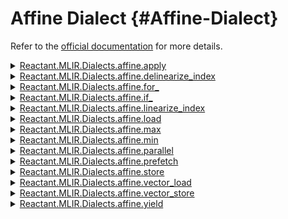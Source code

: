 


# Affine Dialect {#Affine-Dialect}

Refer to the [official documentation](https://mlir.llvm.org/docs/Dialects/Affine/) for more details.
<details class='jldocstring custom-block' >
<summary><a id='Reactant.MLIR.Dialects.affine.apply-Tuple{Vector{Reactant.MLIR.IR.Value}}' href='#Reactant.MLIR.Dialects.affine.apply-Tuple{Vector{Reactant.MLIR.IR.Value}}'><span class="jlbinding">Reactant.MLIR.Dialects.affine.apply</span></a> <Badge type="info" class="jlObjectType jlMethod" text="Method" /></summary>



`apply`

The `affine.apply` operation applies an [affine mapping](/api/dialects/affine#affine-maps) to a list of SSA values, yielding a single SSA value. The number of dimension and symbol operands to `affine.apply` must be equal to the respective number of dimensional and symbolic inputs to the affine mapping; the affine mapping has to be one-dimensional, and so the `affine.apply` operation always returns one value. The input operands and result must all have ‘index’ type.

An operand that is a valid dimension as per the [rules on valid affine dimensions and symbols](/api/dialects/affine#restrictions-on-dimensions-and-symbols) cannot be used as a symbolic operand.

**Example**

```mlir
#map = affine_map<(d0, d1) -> (d0 floordiv 8 + d1 floordiv 128)>
...
%1 = affine.apply #map (%s, %t)

// Inline example.
%2 = affine.apply affine_map<(i)[s0] -> (i + s0)> (%42)[%n]
```



<Badge type="info" class="source-link" text="source"><a href="https://github.com/EnzymeAD/Reactant.jl/blob/c1a1e1dc3b6985fead24f05e7d04139ed0a37df0/src/mlir/Dialects/Affine.jl#L16-L41" target="_blank" rel="noreferrer">source</a></Badge>

</details>

<details class='jldocstring custom-block' >
<summary><a id='Reactant.MLIR.Dialects.affine.delinearize_index-Tuple{Reactant.MLIR.IR.Value, Vector{Reactant.MLIR.IR.Value}}' href='#Reactant.MLIR.Dialects.affine.delinearize_index-Tuple{Reactant.MLIR.IR.Value, Vector{Reactant.MLIR.IR.Value}}'><span class="jlbinding">Reactant.MLIR.Dialects.affine.delinearize_index</span></a> <Badge type="info" class="jlObjectType jlMethod" text="Method" /></summary>



`delinearize_index`

The `affine.delinearize_index` operation takes a single index value and calculates the multi-index according to the given basis.

**Example**

```
%indices:3 = affine.delinearize_index %linear_index into (%c16, %c224, %c224) : index, index, index
```


In the above example, `%indices:3` conceptually holds the following:

```
#map0 = affine_map<()[s0] -> (s0 floordiv 50176)>
#map1 = affine_map<()[s0] -> ((s0 mod 50176) floordiv 224)>
#map2 = affine_map<()[s0] -> (s0 mod 224)>
%indices_0 = affine.apply #map0()[%linear_index]
%indices_1 = affine.apply #map1()[%linear_index]
%indices_2 = affine.apply #map2()[%linear_index]
```


In other words, `%0:3 = affine.delinearize_index %x into (B, C)` produces `%0 = {%x / (B * C), (%x mod (B * C)) / C, %x mod C}`.

The basis may either contain `N` or `N-1` elements, where `N` is the number of results. If there are N basis elements, the first one will not be used during computations, but may be used during analysis and canonicalization to eliminate terms from the `affine.delinearize_index` or to enable conclusions about the total size of `%linear_index`.

If the basis is fully provided, the delinearize_index operation is said to &quot;have an outer bound&quot;. The builders assume that an `affine.delinearize_index` has an outer bound by default, as this is how the operation was initially defined.

That is, the example above could also have been written

```mlir
%0:3 = affine.delinearize_index %linear_index into (244, 244) : index, index
```


Note that, for symmetry with `getPaddedBasis()`, if `hasOuterBound` is `true` when one of the `OpFoldResult` builders is called but the first element of the basis is `nullptr`, that first element is ignored and the builder proceeds as if there was no outer bound.

Due to the constraints of affine maps, all the basis elements must be strictly positive. A dynamic basis element being 0 or negative causes undefined behavior.


<Badge type="info" class="source-link" text="source"><a href="https://github.com/EnzymeAD/Reactant.jl/blob/c1a1e1dc3b6985fead24f05e7d04139ed0a37df0/src/mlir/Dialects/Affine.jl#L67-L116" target="_blank" rel="noreferrer">source</a></Badge>

</details>

<details class='jldocstring custom-block' >
<summary><a id='Reactant.MLIR.Dialects.affine.for_-Tuple{Vector{Reactant.MLIR.IR.Value}, Vector{Reactant.MLIR.IR.Value}, Vector{Reactant.MLIR.IR.Value}}' href='#Reactant.MLIR.Dialects.affine.for_-Tuple{Vector{Reactant.MLIR.IR.Value}, Vector{Reactant.MLIR.IR.Value}, Vector{Reactant.MLIR.IR.Value}}'><span class="jlbinding">Reactant.MLIR.Dialects.affine.for_</span></a> <Badge type="info" class="jlObjectType jlMethod" text="Method" /></summary>



`for_`

**Syntax**

```
operation   ::= `affine.for` ssa-id `=` lower-bound `to` upper-bound
                (`step` integer-literal)? `{` op* `}`

lower-bound ::= `max`? affine-map-attribute dim-and-symbol-use-list | shorthand-bound
upper-bound ::= `min`? affine-map-attribute dim-and-symbol-use-list | shorthand-bound
shorthand-bound ::= ssa-id | `-`? integer-literal
```


The `affine.for` operation represents an affine loop nest. It has one region containing its body. This region must contain one block that terminates with [`affine.yield`](/api/dialects/affine#affineyield-mliraffineyieldop). _Note:_ when `affine.for` is printed in custom format, the terminator is omitted. The block has one argument of [`index`](Builtin.md/#indextype) type that represents the induction variable of the loop.

The `affine.for` operation executes its body a number of times iterating from a lower bound to an upper bound by a stride. The stride, represented by `step`, is a positive constant integer which defaults to &quot;1&quot; if not present. The lower and upper bounds specify a half-open range: the range includes the lower bound but does not include the upper bound.

The lower and upper bounds of a `affine.for` operation are represented as an application of an affine mapping to a list of SSA values passed to the map. The [same restrictions](/api/dialects/affine#restrictions-on-dimensions-and-symbols) hold for these SSA values as for all bindings of SSA values to dimensions and symbols.

The affine mappings for the bounds may return multiple results, in which case the `max`/`min` keywords are required (for the lower/upper bound respectively), and the bound is the maximum/minimum of the returned values. There is no semantic ambiguity, but MLIR syntax requires the use of these keywords to make things more obvious to human readers.

Many upper and lower bounds are simple, so MLIR accepts two custom form syntaxes: the form that accepts a single &#39;ssa-id&#39; (e.g. `%N`) is shorthand for applying that SSA value to a function that maps a single symbol to itself, e.g., `()[s]->(s)()[%N]`. The integer literal form (e.g. `-42`) is shorthand for a nullary mapping function that returns the constant value (e.g. `()->(-42)()`).

Example showing reverse iteration of the inner loop:

```mlir
#map57 = affine_map<(d0)[s0] -> (s0 - d0 - 1)>

func.func @simple_example(%A: memref<?x?xf32>, %B: memref<?x?xf32>) {
  %N = dim %A, 0 : memref<?x?xf32>
  affine.for %i = 0 to %N step 1 {
    affine.for %j = 0 to %N {   // implicitly steps by 1
      %0 = affine.apply #map57(%j)[%N]
      %tmp = call @F1(%A, %i, %0) : (memref<?x?xf32>, index, index)->(f32)
      call @F2(%tmp, %B, %i, %0) : (f32, memref<?x?xf32>, index, index)->()
    }
  }
  return
}
```


`affine.for` can also operate on loop-carried variables (`iter_args`) and return the final values after loop termination. The initial values of the variables are passed as additional SSA operands to the `affine.for` following the operands for the loop&#39;s lower and upper bounds. The operation&#39;s region has equivalent arguments for each variable representing the value of the variable at the current iteration.

The region must terminate with an `affine.yield` that passes all the current iteration variables to the next iteration, or to the `affine.for`&#39;s results if at the last iteration. For `affine.for`&#39;s that execute zero iterations, the initial values of the loop-carried variables (corresponding to the SSA operands) will be the op&#39;s results.

For example, to sum-reduce a memref:

```mlir
func.func @reduce(%buffer: memref<1024xf32>) -> (f32) {
  // Initial sum set to 0.
  %sum_0 = arith.constant 0.0 : f32
  // iter_args binds initial values to the loop's region arguments.
  %sum = affine.for %i = 0 to 10 step 2
      iter_args(%sum_iter = %sum_0) -> (f32) {
    %t = affine.load %buffer[%i] : memref<1024xf32>
    %sum_next = arith.addf %sum_iter, %t : f32
    // Yield current iteration sum to next iteration %sum_iter or to %sum
    // if final iteration.
    affine.yield %sum_next : f32
  }
  return %sum : f32
}
```


```mlir
%res:2 = affine.for %i = 0 to 128 iter_args(%arg0 = %init0, %arg1 = %init1)
           -> (index, index) {
  %y0 = arith.addi %arg0, %c1 : index
  %y1 = arith.addi %arg1, %c2 : index
  affine.yield %y0, %y1 : index, index
}
```


If the `affine.for` defines any values, a yield terminator must be explicitly present. The number and types of the &quot;affine.for&quot; results must match the initial values in the `iter_args` binding and the yield operands.


<Badge type="info" class="source-link" text="source"><a href="https://github.com/EnzymeAD/Reactant.jl/blob/c1a1e1dc3b6985fead24f05e7d04139ed0a37df0/src/mlir/Dialects/Affine.jl#L142-L248" target="_blank" rel="noreferrer">source</a></Badge>

</details>

<details class='jldocstring custom-block' >
<summary><a id='Reactant.MLIR.Dialects.affine.if_-Tuple{Vector{Reactant.MLIR.IR.Value}}' href='#Reactant.MLIR.Dialects.affine.if_-Tuple{Vector{Reactant.MLIR.IR.Value}}'><span class="jlbinding">Reactant.MLIR.Dialects.affine.if_</span></a> <Badge type="info" class="jlObjectType jlMethod" text="Method" /></summary>



`if_`

**Syntax**

```
operation  ::= `affine.if` if-op-cond `{` op* `}` (`else` `{` op* `}`)?
if-op-cond ::= integer-set-attr dim-and-symbol-use-list
```


The `affine.if` operation restricts execution to a subset of the loop iteration space defined by an integer set (a conjunction of affine constraints). A single `affine.if` may end with an optional `else` clause.

The condition of the `affine.if` is represented by an [integer set](/api/dialects/affine#integer-sets) (a conjunction of affine constraints), and the SSA values bound to the dimensions and symbols in the integer set. The [same restrictions](/api/dialects/affine#restrictions-on-dimensions-and-symbols) hold for these SSA values as for all bindings of SSA values to dimensions and symbols.

The `affine.if` operation contains two regions for the &quot;then&quot; and &quot;else&quot; clauses.  `affine.if` may return results that are defined in its regions. The values defined are determined by which execution path is taken.  Each region of the `affine.if` must contain a single block with no arguments, and be terminated by `affine.yield`.  If `affine.if` defines no values, the `affine.yield` can be left out, and will be inserted implicitly. Otherwise, it must be explicit.  If no values are defined, the else block may be empty (i.e. contain no blocks).

**Example**

```mlir
#set = affine_set<(d0, d1)[s0]: (d0 - 10 >= 0, s0 - d0 - 9 >= 0,
                                 d1 - 10 >= 0, s0 - d1 - 9 >= 0)>
func.func @reduced_domain_example(%A, %X, %N) : (memref<10xi32>, i32, i32) {
  affine.for %i = 0 to %N {
     affine.for %j = 0 to %N {
       %0 = affine.apply #map42(%j)
       %tmp = call @S1(%X, %i, %0)
       affine.if #set(%i, %j)[%N] {
          %1 = affine.apply #map43(%i, %j)
          call @S2(%tmp, %A, %i, %1)
       }
    }
  }
  return
}
```


Example with an explicit yield (initialization with edge padding):

```mlir
#interior = affine_set<(i, j) : (i - 1 >= 0, j - 1 >= 0,  10 - i >= 0, 10 - j >= 0)> (%i, %j)
func.func @pad_edges(%I : memref<10x10xf32>) -> (memref<12x12xf32) {
  %O = alloc memref<12x12xf32>
  affine.parallel (%i, %j) = (0, 0) to (12, 12) {
    %1 = affine.if #interior (%i, %j) {
      %2 = load %I[%i - 1, %j - 1] : memref<10x10xf32>
      affine.yield %2
    } else {
      %2 = arith.constant 0.0 : f32
      affine.yield %2 : f32
    }
    affine.store %1, %O[%i, %j] : memref<12x12xf32>
  }
  return %O
}
```



<Badge type="info" class="source-link" text="source"><a href="https://github.com/EnzymeAD/Reactant.jl/blob/c1a1e1dc3b6985fead24f05e7d04139ed0a37df0/src/mlir/Dialects/Affine.jl#L288-L357" target="_blank" rel="noreferrer">source</a></Badge>

</details>

<details class='jldocstring custom-block' >
<summary><a id='Reactant.MLIR.Dialects.affine.linearize_index-Tuple{Vector{Reactant.MLIR.IR.Value}, Vector{Reactant.MLIR.IR.Value}}' href='#Reactant.MLIR.Dialects.affine.linearize_index-Tuple{Vector{Reactant.MLIR.IR.Value}, Vector{Reactant.MLIR.IR.Value}}'><span class="jlbinding">Reactant.MLIR.Dialects.affine.linearize_index</span></a> <Badge type="info" class="jlObjectType jlMethod" text="Method" /></summary>



`linearize_index`

The `affine.linearize_index` operation takes a sequence of index values and a basis of the same length and linearizes the indices using that basis.

That is, for indices `%idx_0` to `%idx_{N-1}` and basis elements `b_0` (or `b_1`) up to `b_{N-1}` it computes

```
sum(i = 0 to N-1) %idx_i * product(j = i + 1 to N-1) B_j
```


In other words, `%0 = affine.linearize_index [%z, %y, %x] by (Z, Y, X)` gives `%0 = %x + %y * X + %z * X * Y`, or `%0 = %x + X * (%y + Y * (%z))`.

The basis may either have `N` or `N-1` elements, where `N` is the number of inputs to linearize_index. If `N` inputs are provided, the first one is not used in computation, but may be used during analysis or canonicalization as a bound on `%idx_0`.

If all `N` basis elements are provided, the linearize_index operation is said to &quot;have an outer bound&quot;.

As a convenience, and for symmetry with `getPaddedBasis()`, ifg the first element of a set of `OpFoldResult`s passed to the builders of this operation is `nullptr`, that element is ignored.

If the `disjoint` property is present, this is an optimization hint that, for all `i`, `0 <= %idx_i < B_i` - that is, no index affects any other index, except that `%idx_0` may be negative to make the index as a whole negative.

Note that the outputs of `affine.delinearize_index` are, by definition, `disjoint`.

**Example**

```mlir
%linear_index = affine.linearize_index [%index_0, %index_1, %index_2] by (2, 3, 5) : index
// Same effect
%linear_index = affine.linearize_index [%index_0, %index_1, %index_2] by (3, 5) : index
```


In the above example, `%linear_index` conceptually holds the following:

```mlir
#map = affine_map<()[s0, s1, s2] -> (s0 * 15 + s1 * 5 + s2)>
%linear_index = affine.apply #map()[%index_0, %index_1, %index_2]
```



<Badge type="info" class="source-link" text="source"><a href="https://github.com/EnzymeAD/Reactant.jl/blob/c1a1e1dc3b6985fead24f05e7d04139ed0a37df0/src/mlir/Dialects/Affine.jl#L384-L432" target="_blank" rel="noreferrer">source</a></Badge>

</details>

<details class='jldocstring custom-block' >
<summary><a id='Reactant.MLIR.Dialects.affine.load-Tuple{Reactant.MLIR.IR.Value, Vector{Reactant.MLIR.IR.Value}}' href='#Reactant.MLIR.Dialects.affine.load-Tuple{Reactant.MLIR.IR.Value, Vector{Reactant.MLIR.IR.Value}}'><span class="jlbinding">Reactant.MLIR.Dialects.affine.load</span></a> <Badge type="info" class="jlObjectType jlMethod" text="Method" /></summary>



`load`

**Syntax**

```
operation ::= ssa-id `=` `affine.load` ssa-use `[` multi-dim-affine-map-of-ssa-ids `]` `:` memref-type
```


The `affine.load` op reads an element from a memref, where the index for each memref dimension is an affine expression of loop induction variables and symbols. The output of `affine.load` is a new value with the same type as the elements of the memref. An affine expression of loop IVs and symbols must be specified for each dimension of the memref. The keyword `symbol` can be used to indicate SSA identifiers which are symbolic.

Example 1:

```mlir
%1 = affine.load %0[%i0 + 3, %i1 + 7] : memref<100x100xf32>
```


Example 2: Uses `symbol` keyword for symbols `%n` and `%m`.

```mlir
%1 = affine.load %0[%i0 + symbol(%n), %i1 + symbol(%m)] : memref<100x100xf32>
```



<Badge type="info" class="source-link" text="source"><a href="https://github.com/EnzymeAD/Reactant.jl/blob/c1a1e1dc3b6985fead24f05e7d04139ed0a37df0/src/mlir/Dialects/Affine.jl#L460-L487" target="_blank" rel="noreferrer">source</a></Badge>

</details>

<details class='jldocstring custom-block' >
<summary><a id='Reactant.MLIR.Dialects.affine.max-Tuple{Vector{Reactant.MLIR.IR.Value}}' href='#Reactant.MLIR.Dialects.affine.max-Tuple{Vector{Reactant.MLIR.IR.Value}}'><span class="jlbinding">Reactant.MLIR.Dialects.affine.max</span></a> <Badge type="info" class="jlObjectType jlMethod" text="Method" /></summary>



`max`

The `affine.max` operation computes the maximum value result from a multi-result affine map.

**Example**

```mlir
%0 = affine.max (d0) -> (1000, d0 + 512) (%i0) : index
```



<Badge type="info" class="source-link" text="source"><a href="https://github.com/EnzymeAD/Reactant.jl/blob/c1a1e1dc3b6985fead24f05e7d04139ed0a37df0/src/mlir/Dialects/Affine.jl#L509-L520" target="_blank" rel="noreferrer">source</a></Badge>

</details>

<details class='jldocstring custom-block' >
<summary><a id='Reactant.MLIR.Dialects.affine.min-Tuple{Vector{Reactant.MLIR.IR.Value}}' href='#Reactant.MLIR.Dialects.affine.min-Tuple{Vector{Reactant.MLIR.IR.Value}}'><span class="jlbinding">Reactant.MLIR.Dialects.affine.min</span></a> <Badge type="info" class="jlObjectType jlMethod" text="Method" /></summary>



`min`

**Syntax**

```
operation ::= ssa-id `=` `affine.min` affine-map-attribute dim-and-symbol-use-list
```


The `affine.min` operation applies an [affine mapping](/api/dialects/affine#affine-expressions) to a list of SSA values, and returns the minimum value of all result expressions. The number of dimension and symbol arguments to `affine.min` must be equal to the respective number of dimensional and symbolic inputs to the affine mapping; the `affine.min` operation always returns one value. The input operands and result must all have &#39;index&#39; type.

**Example**

```mlir
%0 = affine.min affine_map<(d0)[s0] -> (1000, d0 + 512, s0)> (%arg0)[%arg1]
```



<Badge type="info" class="source-link" text="source"><a href="https://github.com/EnzymeAD/Reactant.jl/blob/c1a1e1dc3b6985fead24f05e7d04139ed0a37df0/src/mlir/Dialects/Affine.jl#L546-L567" target="_blank" rel="noreferrer">source</a></Badge>

</details>

<details class='jldocstring custom-block' >
<summary><a id='Reactant.MLIR.Dialects.affine.parallel-Tuple{Vector{Reactant.MLIR.IR.Value}}' href='#Reactant.MLIR.Dialects.affine.parallel-Tuple{Vector{Reactant.MLIR.IR.Value}}'><span class="jlbinding">Reactant.MLIR.Dialects.affine.parallel</span></a> <Badge type="info" class="jlObjectType jlMethod" text="Method" /></summary>



`parallel`

The `affine.parallel` operation represents a hyper-rectangular affine parallel band, defining zero or more SSA values for its induction variables. It has one region capturing the parallel band body. The induction variables are represented as arguments of this region. These SSA values always have type index, which is the size of the machine word. The strides, represented by steps, are positive constant integers which defaults to &quot;1&quot; if not present. The lower and upper bounds specify a half-open range: the range includes the lower bound but does not include the upper bound. The body region must contain exactly one block that terminates with `affine.yield`.

The lower and upper bounds of a parallel operation are represented as an application of an affine mapping to a list of SSA values passed to the map. The same restrictions hold for these SSA values as for all bindings of SSA values to dimensions and symbols. The list of expressions in each map is interpreted according to the respective bounds group attribute. If a single expression belongs to the group, then the result of this expression is taken as a lower(upper) bound of the corresponding loop induction variable. If multiple expressions belong to the group, then the lower(upper) bound is the max(min) of these values obtained from these expressions. The loop band has as many loops as elements in the group bounds attributes.

Each value yielded by `affine.yield` will be accumulated/reduced via one of the reduction methods defined in the AtomicRMWKind enum.  The order of reduction is unspecified, and lowering may produce any valid ordering. Loops with a 0 trip count will produce as a result the identity value associated with each reduction (i.e. 0.0 for addf, 1.0 for mulf).  Assign reductions for loops with a trip count != 1 produces undefined results.

Note: Calling `AffineParallelOp::build` will create the required region and block, and insert the required terminator if it is trivial (i.e. no values are yielded).  Parsing will also create the required region, block, and terminator, even when they are missing from the textual representation.

Example (3x3 valid convolution):

```mlir
func.func @conv_2d(%D : memref<100x100xf32>, %K : memref<3x3xf32>) -> (memref<98x98xf32>) {
  %O = memref.alloc() : memref<98x98xf32>
  affine.parallel (%x, %y) = (0, 0) to (98, 98) {
    %0 = affine.parallel (%kx, %ky) = (0, 0) to (2, 2) reduce ("addf") -> f32 {
      %1 = affine.load %D[%x + %kx, %y + %ky] : memref<100x100xf32>
      %2 = affine.load %K[%kx, %ky] : memref<3x3xf32>
      %3 = arith.mulf %1, %2 : f32
      affine.yield %3 : f32
    }
    affine.store %0, %O[%x, %y] : memref<98x98xf32>
  }
  return %O : memref<98x98xf32>
}
```


Example (tiling by potentially imperfectly dividing sizes):

```mlir
affine.parallel (%ii, %jj) = (0, 0) to (%N, %M) step (32, 32) {
  affine.parallel (%i, %j) = (%ii, %jj)
                          to (min(%ii + 32, %N), min(%jj + 32, %M)) {
    call @f(%i, %j) : (index, index) -> ()
  }
}
```



<Badge type="info" class="source-link" text="source"><a href="https://github.com/EnzymeAD/Reactant.jl/blob/c1a1e1dc3b6985fead24f05e7d04139ed0a37df0/src/mlir/Dialects/Affine.jl#L593-L657" target="_blank" rel="noreferrer">source</a></Badge>

</details>

<details class='jldocstring custom-block' >
<summary><a id='Reactant.MLIR.Dialects.affine.prefetch-Tuple{Reactant.MLIR.IR.Value, Vector{Reactant.MLIR.IR.Value}}' href='#Reactant.MLIR.Dialects.affine.prefetch-Tuple{Reactant.MLIR.IR.Value, Vector{Reactant.MLIR.IR.Value}}'><span class="jlbinding">Reactant.MLIR.Dialects.affine.prefetch</span></a> <Badge type="info" class="jlObjectType jlMethod" text="Method" /></summary>



`prefetch`

The `affine.prefetch` op prefetches data from a memref location described with an affine subscript similar to affine.load, and has three attributes: a read/write specifier, a locality hint, and a cache type specifier as shown below:

```mlir
affine.prefetch %0[%i, %j + 5], read, locality<3>, data : memref<400x400xi32>
```


The read/write specifier is either &#39;read&#39; or &#39;write&#39;, the locality hint specifier ranges from locality&lt;0&gt; (no locality) to locality&lt;3&gt; (extremely local keep in cache). The cache type specifier is either &#39;data&#39; or &#39;instr&#39; and specifies whether the prefetch is performed on data cache or on instruction cache.


<Badge type="info" class="source-link" text="source"><a href="https://github.com/EnzymeAD/Reactant.jl/blob/c1a1e1dc3b6985fead24f05e7d04139ed0a37df0/src/mlir/Dialects/Affine.jl#L695-L712" target="_blank" rel="noreferrer">source</a></Badge>

</details>

<details class='jldocstring custom-block' >
<summary><a id='Reactant.MLIR.Dialects.affine.store-Tuple{Reactant.MLIR.IR.Value, Reactant.MLIR.IR.Value, Vector{Reactant.MLIR.IR.Value}}' href='#Reactant.MLIR.Dialects.affine.store-Tuple{Reactant.MLIR.IR.Value, Reactant.MLIR.IR.Value, Vector{Reactant.MLIR.IR.Value}}'><span class="jlbinding">Reactant.MLIR.Dialects.affine.store</span></a> <Badge type="info" class="jlObjectType jlMethod" text="Method" /></summary>



`store`

**Syntax**

```
operation ::= `affine.store` ssa-use, ssa-use `[` multi-dim-affine-map-of-ssa-ids `]` `:` memref-type
```


The `affine.store` op writes an element to a memref, where the index for each memref dimension is an affine expression of loop induction variables and symbols. The `affine.store` op stores a new value which is the same type as the elements of the memref. An affine expression of loop IVs and symbols must be specified for each dimension of the memref. The keyword `symbol` can be used to indicate SSA identifiers which are symbolic.

Example 1:

```mlir
affine.store %v0, %0[%i0 + 3, %i1 + 7] : memref<100x100xf32>
```


Example 2: Uses `symbol` keyword for symbols `%n` and `%m`.

```mlir
affine.store %v0, %0[%i0 + symbol(%n), %i1 + symbol(%m)] : memref<100x100xf32>
```



<Badge type="info" class="source-link" text="source"><a href="https://github.com/EnzymeAD/Reactant.jl/blob/c1a1e1dc3b6985fead24f05e7d04139ed0a37df0/src/mlir/Dialects/Affine.jl#L745-L772" target="_blank" rel="noreferrer">source</a></Badge>

</details>

<details class='jldocstring custom-block' >
<summary><a id='Reactant.MLIR.Dialects.affine.vector_load-Tuple{Reactant.MLIR.IR.Value, Vector{Reactant.MLIR.IR.Value}}' href='#Reactant.MLIR.Dialects.affine.vector_load-Tuple{Reactant.MLIR.IR.Value, Vector{Reactant.MLIR.IR.Value}}'><span class="jlbinding">Reactant.MLIR.Dialects.affine.vector_load</span></a> <Badge type="info" class="jlObjectType jlMethod" text="Method" /></summary>



`vector_load`

The `affine.vector_load` is the vector counterpart of [affine.load](/api/dialects/affine#affineload-mliraffineloadop). It reads a slice from a [MemRef](Builtin.md/#memreftype), supplied as its first operand, into a [vector](Builtin.md/#vectortype) of the same base elemental type. The index for each memref dimension is an affine expression of loop induction variables and symbols. These indices determine the start position of the read within the memref. The shape of the return vector type determines the shape of the slice read from the memref. This slice is contiguous along the respective dimensions of the shape. Strided vector loads will be supported in the future. An affine expression of loop IVs and symbols must be specified for each dimension of the memref. The keyword `symbol` can be used to indicate SSA identifiers which are symbolic.

Example 1: 8-wide f32 vector load.

```mlir
%1 = affine.vector_load %0[%i0 + 3, %i1 + 7] : memref<100x100xf32>, vector<8xf32>
```


Example 2: 4-wide f32 vector load. Uses `symbol` keyword for symbols `%n` and `%m`.

```mlir
%1 = affine.vector_load %0[%i0 + symbol(%n), %i1 + symbol(%m)] : memref<100x100xf32>, vector<4xf32>
```


Example 3: 2-dim f32 vector load.

```mlir
%1 = affine.vector_load %0[%i0, %i1] : memref<100x100xf32>, vector<2x8xf32>
```


TODOs:
- Add support for strided vector loads.
  
- Consider adding a permutation map to permute the slice that is read from memory
  

(see [vector.transfer_read](../Vector/#vectortransfer_read-mlirvectortransferreadop)).


<Badge type="info" class="source-link" text="source"><a href="https://github.com/EnzymeAD/Reactant.jl/blob/c1a1e1dc3b6985fead24f05e7d04139ed0a37df0/src/mlir/Dialects/Affine.jl#L794-L832" target="_blank" rel="noreferrer">source</a></Badge>

</details>

<details class='jldocstring custom-block' >
<summary><a id='Reactant.MLIR.Dialects.affine.vector_store-Tuple{Reactant.MLIR.IR.Value, Reactant.MLIR.IR.Value, Vector{Reactant.MLIR.IR.Value}}' href='#Reactant.MLIR.Dialects.affine.vector_store-Tuple{Reactant.MLIR.IR.Value, Reactant.MLIR.IR.Value, Vector{Reactant.MLIR.IR.Value}}'><span class="jlbinding">Reactant.MLIR.Dialects.affine.vector_store</span></a> <Badge type="info" class="jlObjectType jlMethod" text="Method" /></summary>



`vector_store`

The `affine.vector_store` is the vector counterpart of [affine.store](/api/dialects/affine#affinestore-mliraffinestoreop). It writes a [vector](Builtin.md/#vectortype), supplied as its first operand, into a slice within a [MemRef](Builtin.md/#memreftype) of the same base elemental type, supplied as its second operand. The index for each memref dimension is an affine expression of loop induction variables and symbols. These indices determine the start position of the write within the memref. The shape of th input vector determines the shape of the slice written to the memref. This slice is contiguous along the respective dimensions of the shape. Strided vector stores will be supported in the future. An affine expression of loop IVs and symbols must be specified for each dimension of the memref. The keyword `symbol` can be used to indicate SSA identifiers which are symbolic.

Example 1: 8-wide f32 vector store.

```mlir
affine.vector_store %v0, %0[%i0 + 3, %i1 + 7] : memref<100x100xf32>, vector<8xf32>
```


Example 2: 4-wide f32 vector store. Uses `symbol` keyword for symbols `%n` and `%m`.

```mlir
affine.vector_store %v0, %0[%i0 + symbol(%n), %i1 + symbol(%m)] : memref<100x100xf32>, vector<4xf32>
```


Example 3: 2-dim f32 vector store.

```mlir
affine.vector_store %v0, %0[%i0, %i1] : memref<100x100xf32>, vector<2x8xf32>
```


TODOs:
- Add support for strided vector stores.
  
- Consider adding a permutation map to permute the slice that is written to memory
  

(see [vector.transfer_write](../Vector/#vectortransfer_write-mlirvectortransferwriteop)).


<Badge type="info" class="source-link" text="source"><a href="https://github.com/EnzymeAD/Reactant.jl/blob/c1a1e1dc3b6985fead24f05e7d04139ed0a37df0/src/mlir/Dialects/Affine.jl#L854-L894" target="_blank" rel="noreferrer">source</a></Badge>

</details>

<details class='jldocstring custom-block' >
<summary><a id='Reactant.MLIR.Dialects.affine.yield-Tuple{Vector{Reactant.MLIR.IR.Value}}' href='#Reactant.MLIR.Dialects.affine.yield-Tuple{Vector{Reactant.MLIR.IR.Value}}'><span class="jlbinding">Reactant.MLIR.Dialects.affine.yield</span></a> <Badge type="info" class="jlObjectType jlMethod" text="Method" /></summary>



`yield`

The `affine.yield` yields zero or more SSA values from an affine op region and terminates the region. The semantics of how the values yielded are used is defined by the parent operation. If `affine.yield` has any operands, the operands must match the parent operation&#39;s results. If the parent operation defines no values, then the `affine.yield` may be left out in the custom syntax and the builders will insert one implicitly. Otherwise, it has to be present in the syntax to indicate which values are yielded.


<Badge type="info" class="source-link" text="source"><a href="https://github.com/EnzymeAD/Reactant.jl/blob/c1a1e1dc3b6985fead24f05e7d04139ed0a37df0/src/mlir/Dialects/Affine.jl#L916-L928" target="_blank" rel="noreferrer">source</a></Badge>

</details>

